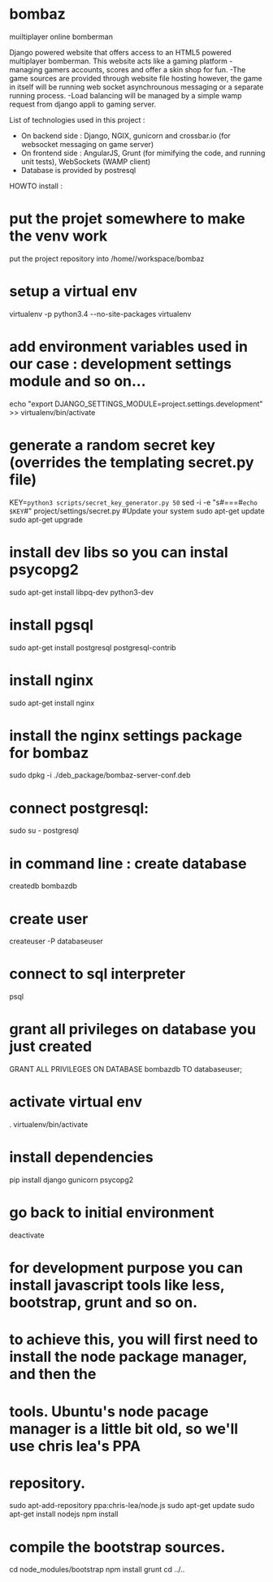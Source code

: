 # bombaz
muiltiplayer online bomberman

Django powered website that offers access to an HTML5 powered multiplayer bomberman. This website acts like a gaming platform - managing gamers accounts, scores and offer a skin shop for fun.
-The game sources are provided through website file hosting however, the game in itself will be running web socket asynchrounous messaging or a separate running process.
-Load balancing will be managed by a simple wamp request from django appli to gaming server.

List of technologies used in this project :
- On backend side : Django, NGIX, gunicorn and crossbar.io (for websocket messaging on game server) 
- On frontend side : AngularJS, Grunt (for mimifying the code, and running unit tests), WebSockets (WAMP client)
- Database is provided by postresql

HOWTO install : 
# put the projet somewhere to make the venv work
put the project repository into /home/<you>/workspace/bombaz
# setup a virtual env
virtualenv -p python3.4 --no-site-packages virtualenv
# add environment variables used in our case : development settings module and so on...
echo "export DJANGO_SETTINGS_MODULE=project.settings.development" >> virtualenv/bin/activate
# generate a random secret key (overrides the templating secret.py file)
KEY=`python3 scripts/secret_key_generator.py 50`
sed  -i -e "s#===#`echo $KEY`#" project/settings/secret.py
#Update your system
sudo apt-get update
sudo apt-get upgrade
# install dev libs so you can instal psycopg2
sudo apt-get install libpq-dev python3-dev
# install pgsql
sudo apt-get install  postgresql postgresql-contrib
# install nginx
sudo apt-get install nginx
# install the nginx settings package for bombaz 
sudo dpkg -i ./deb_package/bombaz-server-conf.deb
# connect postgresql:
sudo su - postgresql
# in command line : create database
createdb bombazdb
# create user
createuser -P databaseuser
# connect to sql interpreter
psql
# grant all privileges on database you just created
GRANT ALL PRIVILEGES ON DATABASE bombazdb TO databaseuser;
# activate virtual env
. virtualenv/bin/activate
# install dependencies
pip install django gunicorn psycopg2
# go back to initial environment
deactivate

# for development purpose you can install javascript tools like less, bootstrap, grunt and so on.
# to achieve this, you will first need to install the node package manager, and then the 
# tools. Ubuntu's node pacage manager is a little bit old, so we'll use chris lea's PPA
# repository.
sudo apt-add-repository ppa:chris-lea/node.js
sudo apt-get update
sudo apt-get install nodejs
npm install
# compile the bootstrap sources.
cd node_modules/bootstrap
npm install
grunt 
cd ../..


